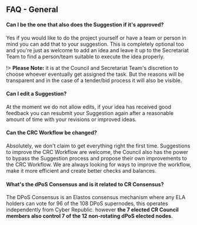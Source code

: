 

## FAQ - General

#### Can I be the one that also does the Suggestion if it's approved?

Yes if you would like to do the project yourself or have a team or person in mind you can add that to your suggestion. This is completely optional too and you're just as welcome
to add an idea and leave it up to the Secretariat Team to find a person/team suitable to execute the idea properly.

!> **Please Note:** it is at the Council and Secretariat Team's discretion to choose whoever eventually get assigned the task. But the reasons will be transparent and in the case of a tender/bid process it will also be visible.


#### Can I edit a Suggestion?

At the moment we do not allow edits, if your idea has received good feedback you can resubmit your Suggestion again after a reasonable amount of time with your revisions or improved ideas.


#### Can the CRC Workflow be changed?

Absolutely, we don't claim to get everything right the first time. Suggestions to improve the CRC Workflow are welcome,
the Council also has the power to bypass the Suggestion process and propose their own improvements to the CRC Workflow.
We are always looking for ways to improve the workflow, make it more efficient and create better checks and balances.

#### What's the dPoS Consensus and is it related to CR Consensus?

The DPoS Consensus is an Elastos consensus mechanism where any ELA holders can vote for 96 of the 108 DPoS supernodes, this operates independently from Cyber Republic.
however **the 7 elected CR Council members also control 7 of the 12 non-rotating dPoS elected nodes**.

